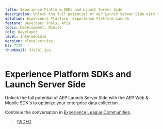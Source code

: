 ```yaml
---
title: Experience Platform SDKs and Launch Server Side
description: Unlock the full potential of AEP Launch Server Side with the AEP Web & Mobile SDK's to optimize your enterprise data collection.
solution: Experience Platform, Experience Platform Launch
feature: Developer Tools, APIs
topic: Development, Mobile
role: Developer
level: Intermediate
version: cloud-service
kt: 7179
thumbnail: 331761.jpg
---
```


# Experience Platform SDKs and Launch Server Side 

Unlock the full potential of AEP Launch Server Side with the AEP Web & Mobile SDK's to optimize your enterprise data collection.

Continue the conversation in <a href="http://adobe.ly/36Yd3v6">Experience League Communities</a>.

>[!VIDEO](https://video.tv.adobe.com/v/331761/?quality=12&learn=on&hidetitle=true)